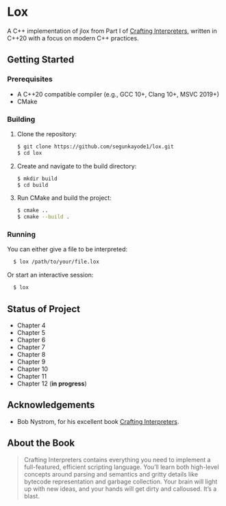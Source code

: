 # Lox

A C++ implementation of jlox from Part I of [Crafting Interpreters](https://www.craftinginterpreters.com/), written in C++20 with a focus on modern C++ practices.

## Getting Started

### Prerequisites
- A C++20 compatible compiler (e.g., GCC 10+, Clang 10+, MSVC 2019+)
- CMake

### Building

1. Clone the repository:
    ```bash
    $ git clone https://github.com/segunkayode1/lox.git
    $ cd lox
    ```

2. Create and navigate to the build directory:
    ```bash
    $ mkdir build
    $ cd build
    ```

3. Run CMake and build the project:
    ```bash
    $ cmake ..
    $ cmake --build .
    ```

### Running

You can either give a file to be interpreted:  
 ```bash
   $ lox /path/to/your/file.lox
 ```

Or start an interactive session:  
 ```bash
   $ lox
 ```

## Status of Project

- Chapter 4
- Chapter 5
- Chapter 6
- Chapter 7
- Chapter 8
- Chapter 9
- Chapter 10
- Chapter 11
- Chapter 12 (**in progress**)

## Acknowledgements

- Bob Nystrom, for his excellent book [Crafting Interpreters](https://www.craftinginterpreters.com/).

## About the Book
>Crafting Interpreters contains everything you need to implement a full-featured, efficient scripting language. You’ll learn both high-level concepts around parsing and semantics and gritty details like bytecode representation and garbage collection. Your brain will light up with new ideas, and your hands will get dirty and calloused. It’s a blast.
